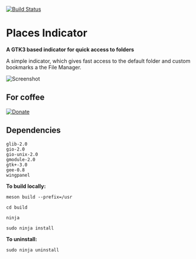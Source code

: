 [![Build Status](https://travis-ci.com/camellan/placesindicator.svg?branch=master)](https://travis-ci.com/camellan/placesindicator)
# Places Indicator

**A GTK3 based indicator for quick access to folders**

A simple indicator, which gives fast access to the default folder and custom bookmarks a the File Manager.

![Screenshot](https://github.com/camellan/placeindicator/blob/master/screenshot.png)

## For coffee
[![Donate](https://img.shields.io/badge/Donate-PayPal-green.svg)](https://paypal.me/camellan/5)

## Dependencies
```
glib-2.0
gio-2.0
gio-unix-2.0
gmodule-2.0
gtk+-3.0
gee-0.8
wingpanel
```

**To build locally:**

`meson build --prefix=/usr`

`cd build`

`ninja`

`sudo ninja install`

**To uninstall:**

`sudo ninja uninstall`
